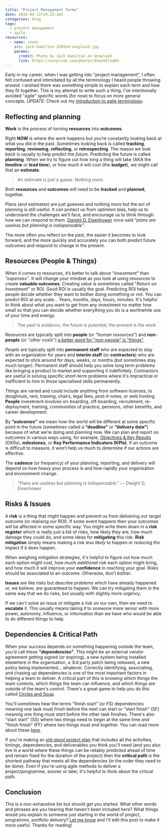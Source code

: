 ```yaml
---
title: "Project Management Terms"
date: 2019-04-11T19:23:10Z
categories: blog  
tags: 
  - project management
  - agile
resources:
  - name: cover
    src: jack-hamilton-320934-unsplash.jpg
    params:
      credit: Photo by Jack Hamilton on Unsplash
      link: https://unsplash.com/photos/9SewS6lowEU
---
```


Early in my career, when I was getting into "project management", I often felt confused and intimidated by all the terminology I heard people throwing around. I wished there was something simple to explain each term and how they fit together. This is my attempt to write such a thing. I've intentionally avoided "agile" specific words (for now) to focus on more general concepts. _UPDATE_: Check out my [introduction to agile terminology](/blog/a-tour-of-basic-agile-terminology/).

## Reflecting and planning
**Work** is the process of turning **resources**  into **outcomes**.

Right **NOW** is where the work happens but you’re constantly looking back at what you did in the past. <!--This is usually called “reporting” (or “tracking”) and is a useful way to think about  and thinking about what you will do in the future.--> Sometimes looking back is called **tracking**, **reporting**, **reviewing**, **reflecting**, or **retrospecting**. The reason we look _back_ is usually to help predict the _future_. Predicting the future is called **planning**. When we try to figure out how long a thing will take (AKA the **timeline** or **lead time**), or how much it will cost (the **budget**), we might call that an **estimate**. 

> An estimate is just a guess. Nothing more.

Both **resources** and **outcomes** will need to be **tracked** and **planned**, together.

Plans (and estimates) are just guesses and nothing more but the act of planning is still useful. It can protect us from optimism bias, help us to understand the challenges we’ll face, and encourage us to think through how we can respond to them. [Dwight D. Eisenhower](https://en.wikipedia.org/wiki/Dwight_D._Eisenhower) once said _“plans are useless but planning is indispensable”._ 

The more often you reflect on the past, the easier it becomes to look forward, and the more quickly and accurately you can both predict future outcomes and respond to change in the present.

## Resources (People & Things)
When it comes to resources, it’s better to talk about _“investment"_ than _“expenses”_. It will change your mindset as you look at using resources to create **valuable outcomes**. Creating value is sometimes called "_Return on Investment_" or ROI. Good ROI is usually the goal. Predicting ROI helps people decide whether they want to bother doing something or not. You can predict ROI at any scale... Years, months, days, hours, minutes. It's helpful to think about what you want to get from any investment no matter how small so that you can decide whether everything you do is a worthwhile use of your time and energy.

<!--That said, sometimes you're just trying things for the sake of trying things and you don't know what the outcome will be. It's a rare and wonderful thing to get to simply play. Take advantage of this and appreciate it fully whenever you get the chance. -->


> The past is _evidence_, the future is _potential_, the present is _the work_.

Resources are typically split into **people** (or "_human resources_") and **non-people** (or "_other costs_") [a better word for "non-people" is "things"](https://twitter.com/ewebber/status/979374038144421894).

_People_ are typically split into **permanent staff** who are expected to stay with an organisation for years and **interim staff** (or **contractors**) who are expected to stick around for days, weeks, or months (but sometimes stay much longer). Permanent staff should help you solve long term problems like bringing a product to market and supporting it indefinitely. Contractors are useful in solving specific short-term problems where it's impractical or inefficient to hire in those specialised skills permanently.

_Things_ are varied and could include anything from software licenses, to doughnuts, rent, training, chairs, legal fees, post-it notes, or web hosting. **People** investment involves on-boarding, off-boarding, recruitment, re-deployment, training, communities of practice, pensions, other benefits, and career development.

By **“outcomes”** we mean how the world will be different at some specific point in the future (sometimes called a **“deadline”** or **“delivery date”**) because of what we’re doing and planning now. We can plan and report on outcomes in various ways using, for example, [Objectives & Key Results](/blog/okrs) (OKRs), **milestones**, or **Key Performance Indicators (KPIs)**. If an outcome is difficult to measure, it won’t help us much to determine if our actions are effective. 

The **cadence** (or frequency) of your planning, reporting, and delivery will depend on how heavy your process is and how rapidly your organisation and environment change.

> "Plans are useless but planning is indispensable." &mdash; Dwight D. Eisenhower

## Risks & Issues
A **risk** is a thing that might happen and prevent us from delivering our target outcome (or realising our ROI). If some event happens then your outcomes will be affected in some specific way. You might write them down in a **risk register** which is really just a list of risks, how likely they are, how much damage they could do, and some ideas for **mitigating** this risk. **Risk mitigation** simply means making a risk _less likely_ to happen or _reducing the impact_ if it does happen.

When weighing mitigation strategies, it's helpful to figure out how much each option might cost, how much _additional risk_ each option might bring, and how much it will improve your **confidence** in reaching your goal. Risks should be associated to an outcome. Otherwise, don't bother. 

**Issues** are like risks but describe problems which have already happened or, we believe, are guaranteed to happen. We can try mitigating them in the same way that we do risks, but usually with slightly more urgency.

If we can't solve an issue or mitigate a risk on our own, then we need to **escalate** it. This usually means taking it to someone more senior with more power, autonomy, influence, or information than we have who would be able to do different things to help.

## Dependencies & Critical Path
When your success depends on something happening outside the team, you'd call these **"dependencies"**. This might be an external vendor agreement getting signed (or expiring), a new system being installed elsewhere in the organisation, a 3rd party patch being released, a new policy being implemented... whatever. Correctly identifying, associating, and chasing up dependencies is one of the most important factors in helping a team to deliver. A critical part of this is knowing which things the team controls, which things the team can influence, and which things are outside of the team's control. There's a great game to help you do this called [Circles and Soup](https://www.innovationgames.com/circles-and-soup/).

You'll sometimes hear the terms  "finish start" (or FS) dependencies meaning one task must finish before the next can start or "start finish" (SF) meaning one thing must _start_ before the other task finishes. There's also "start start" (SS) where two things need to begin at the same time and "finish finish" (FF) where two things must end together. You can read more about these [here](https://en.wikipedia.org/wiki/Dependency_(project_management)).

If you're making an [old-skool project plan](https://en.wikipedia.org/wiki/Gantt_chart) that includes all the activities, timings, dependencies, and deliverables you think you'll need (and you also live in a world where these things can be reliably predicted ahead of time and remain fixed for the duration of the project) then the **critical path** is the shortest pathway that meets all the dependencies (in the order they need to be done). Even if you're using agile methods to deliver a project/programme, sooner or later, it's helpful to think about the critical path.

## Conclusion
This is a non-exhaustive list but should get you started. What other words and phrases are you hearing that haven't been included here? What things would you explain to someone just starting in the world of project, programme, portfolio delivery? [Let me know](/contact) and I'll edit this post to make it more useful. Thanks for reading!
